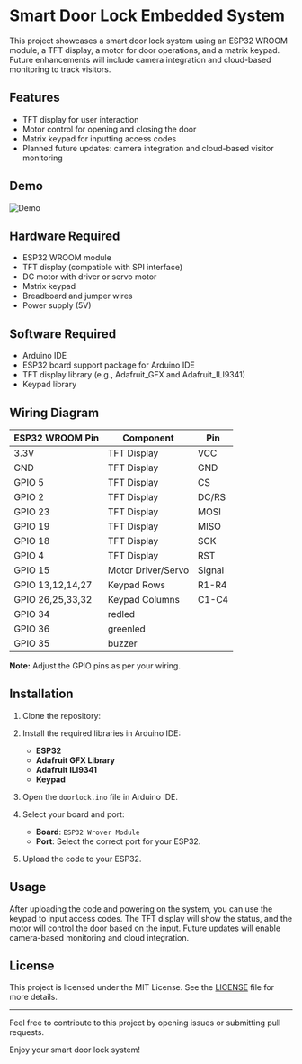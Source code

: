 # Smart Door Lock Embedded System

This project showcases a smart door lock system using an ESP32 WROOM module, a TFT display, a motor for door operations, and a matrix keypad. Future enhancements will include camera integration and cloud-based monitoring to track visitors.

## Features
- TFT display for user interaction
- Motor control for opening and closing the door
- Matrix keypad for inputting access codes
- Planned future updates: camera integration and cloud-based visitor monitoring
## Demo
![Demo]([lock_sys.gif](https://github.com/AjayGautam1199/Smart-Door-lock-embedded-system/blob/main/lock_sys.gif))
## Hardware Required
- ESP32 WROOM module
- TFT display (compatible with SPI interface)
- DC motor with driver or servo motor
- Matrix keypad
- Breadboard and jumper wires
- Power supply (5V)

## Software Required
- Arduino IDE
- ESP32 board support package for Arduino IDE
- TFT display library (e.g., Adafruit_GFX and Adafruit_ILI9341)
- Keypad library

## Wiring Diagram
| ESP32 WROOM Pin | Component         | Pin        |
| --------------- | ----------------- | ---------- |
| 3.3V            | TFT Display       | VCC        |
| GND             | TFT Display       | GND        |
| GPIO  5         | TFT Display       | CS         |
| GPIO  2         | TFT Display       | DC/RS      |
| GPIO 23         | TFT Display       | MOSI       |
| GPIO 19         | TFT Display       | MISO       |
| GPIO 18         | TFT Display       | SCK        |
| GPIO 4          | TFT Display       | RST        |
| GPIO 15         | Motor Driver/Servo| Signal     |
| GPIO 13,12,14,27| Keypad Rows       | R1-R4      |
| GPIO 26,25,33,32| Keypad Columns    | C1-C4      |
| GPIO  34        | redled            |            |
| GPIO  36        | greenled          |            |
| GPIO  35        | buzzer            |            |
**Note:** Adjust the GPIO pins as per your wiring.

## Installation
1. Clone the repository:

2. Install the required libraries in Arduino IDE:
    - **ESP32**
    - **Adafruit GFX Library**
    - **Adafruit ILI9341**
    - **Keypad**

3. Open the `doorlock.ino` file in Arduino IDE.

4. Select your board and port:
    - **Board**: `ESP32 Wrover Module`
    - **Port**: Select the correct port for your ESP32.

5. Upload the code to your ESP32.

## Usage
After uploading the code and powering on the system, you can use the keypad to input access codes. The TFT display will show the status, and the motor will control the door based on the input. Future updates will enable camera-based monitoring and cloud integration.

## License
This project is licensed under the MIT License. See the [LICENSE](LICENSE) file for more details.

---

Feel free to contribute to this project by opening issues or submitting pull requests.

Enjoy your smart door lock system!
